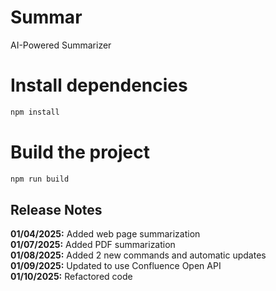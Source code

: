 # Summar
AI-Powered Summarizer


# Install dependencies
```bash
npm install
```

# Build the project
```bash
npm run build
```


## Release Notes

**01/04/2025:** Added web page summarization  
**01/07/2025:** Added PDF summarization  
**01/08/2025:** Added 2 new commands and automatic updates  
**01/09/2025:** Updated to use Confluence Open API  
**01/10/2025:** Refactored code
